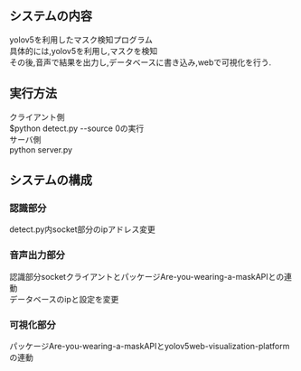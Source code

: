 ## システムの内容
yolov5を利用したマスク検知プログラム<br>
具体的には,yolov5を利用し,マスクを検知<br>
その後,音声で結果を出力し,データベースに書き込み,webで可視化を行う.
## 実行方法
クライアント側<br>
$python detect.py --source 0の実行<br>
サーバ側<br>
python server.py
## システムの構成
### 認識部分
detect.py内socket部分のipアドレス変更
### 音声出力部分
認識部分socketクライアントとパッケージAre-you-wearing-a-maskAPIとの連動<br>
データベースのipと設定を変更
### 可視化部分
パッケージAre-you-wearing-a-maskAPIとyolov5web-visualization-platformの連動<br>


